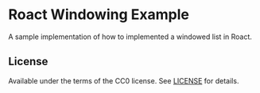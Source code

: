 # Roact Windowing Example
A sample implementation of how to implemented a windowed list in Roact.

## License
Available under the terms of the CC0 license. See [LICENSE](LICENSE) for details.